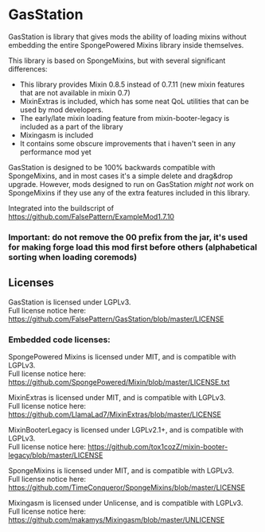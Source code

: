 # GasStation

GasStation is library that gives mods the ability of loading mixins without embedding the entire SpongePowered Mixins
library inside themselves.

This library is based on SpongeMixins, but with several significant differences:
- This library provides Mixin 0.8.5 instead of 0.7.11 (new mixin features that are not available in mixin 0.7)
- MixinExtras is included, which has some neat QoL utilities that can be used by mod developers.
- The early/late mixin loading feature from mixin-booter-legacy is included as a part of the library
- Mixingasm is included
- It contains some obscure improvements that i haven't seen in any performance mod yet

GasStation is designed to be 100% backwards compatible with SpongeMixins, and in most cases it's a simple delete and
drag&drop upgrade. However, mods designed to run on GasStation *might not* work on SpongeMixins if they use any of the
extra features included in this library.

Integrated into the buildscript of https://github.com/FalsePattern/ExampleMod1.7.10

### Important: do not remove the 00 prefix from the jar, it's used for making forge load this mod first before others (alphabetical sorting when loading coremods)

## Licenses

GasStation is licensed under LGPLv3.<br>
Full license notice here: https://github.com/FalsePattern/GasStation/blob/master/LICENSE

### Embedded code licenses:
SpongePowered Mixins is licensed under MIT, and is compatible with LGPLv3.<br>
Full license notice here: https://github.com/SpongePowered/Mixin/blob/master/LICENSE.txt

MixinExtras is licensed under MIT, and is compatible with LGPLv3.<br>
Full license notice here: https://github.com/LlamaLad7/MixinExtras/blob/master/LICENSE

MixinBooterLegacy is licensed under LGPLv2.1+, and is compatible with LGPLv3.<br>
Full license notice here: https://github.com/tox1cozZ/mixin-booter-legacy/blob/master/LICENSE

SpongeMixins is licensed under MIT, and is compatible with LGPLv3.<br>
Full license notice here: https://github.com/TimeConqueror/SpongeMixins/blob/master/LICENSE

Mixingasm is licensed under Unlicense, and is compatible with LGPLv3.<br>
Full license notice here: https://github.com/makamys/Mixingasm/blob/master/UNLICENSE